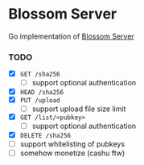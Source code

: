 # Blossom Server

Go implementation of [Blossom Server](https://github.com/hzrd149/blossom/blob/master/Server.md)

### TODO
- [x] `GET /sha256`
  - [ ] support optional authentication
- [x] `HEAD /sha256`
- [x] `PUT /upload`
  - [ ] support upload file size limit
- [x] `GET /list/<pubkey>`
  - [ ] support optional authentication
- [x] `DELETE /sha256`
- [ ] support whitelisting of pubkeys
- [ ] somehow monetize (cashu ftw)